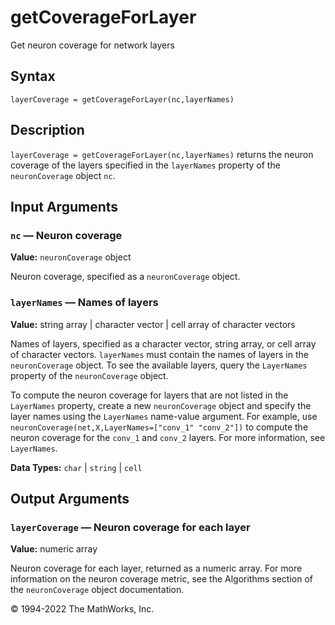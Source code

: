 getCoverageForLayer
===================

Get neuron coverage for network layers

Syntax
------

`layerCoverage = getCoverageForLayer(nc,layerNames)`

Description
-----------

`layerCoverage = getCoverageForLayer(nc,layerNames)` returns the neuron coverage of the layers specified in the `layerNames` property of the `neuronCoverage` object `nc`.


Input Arguments
---------------

### `nc` — Neuron coverage  
**Value:** `neuronCoverage` object

Neuron coverage, specified as a `neuronCoverage` object.

### `layerNames` — Names of layers  
**Value:** string array | character vector | cell array of character vectors

Names of layers, specified as a character vector, string array, or cell array of character vectors. `layerNames` must contain the names of layers in the `neuronCoverage` object. To see the available layers, query the `LayerNames` property of the `neuronCoverage` object.

To compute the neuron coverage for layers that are not listed in the `LayerNames` property, create a new `neuronCoverage` object and specify the layer names using the `LayerNames` name-value argument. For example, use `neuronCoverage(net,X,LayerNames=["conv_1" "conv_2"])` to compute the neuron coverage for the `conv_1` and `conv_2` layers. For more information, see `LayerNames`.

**Data Types:** `char` | `string` | `cell`

Output Arguments
----------------

### `layerCoverage` — Neuron coverage for each layer  
**Value:** numeric array

Neuron coverage for each layer, returned as a numeric array. For more information on the neuron coverage metric, see the Algorithms section of the `neuronCoverage` object documentation.

© 1994-2022 The MathWorks, Inc.

